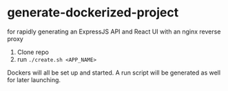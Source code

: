 # generate-dockerized-project
for rapidly generating an ExpressJS API and React UI with an nginx reverse proxy

1. Clone repo
2. run `./create.sh <APP_NAME>`

Dockers will all be set up and started. A run script will be generated as well for later launching.
